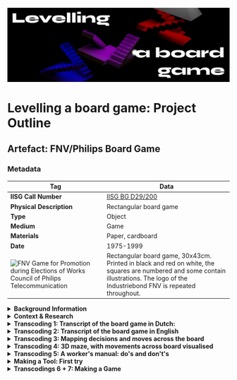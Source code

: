 ![](/assets/images/cover_photo.jpg)
# Levelling a board game: Project Outline
## Artefact: FNV/Philips Board Game
### Metadata
| Tag | Data |  
|--|--|
**IISG Call Number** | [IISG BG D29/200](https://search.iisg.amsterdam/Record/1037521)
| **Physical Description** | Rectangular board game
| **Type** | Object
| **Medium** | Game
| **Materials** | Paper, cardboard
| **Date** | 1975-1999
|![FNV Game for Promotion during Elections of Works Council of Philips Telecommunication](/assets/images/Board_game_small.png)| Rectangular board game, 30x43cm. Printed in black and red on white, the squares are numbered and some contain illustrations. The logo of the Industriebond FNV is repeated throughout.  
<details>
  <summary><b>Background Information</b></summary>

About Philips Telecommunicatie Industrie (P.T.I.) Hilversum / Huizen  
Made by Industriebond FNV (Federation of Dutch Trade Unions)  
FNV is both a labour union (with different sectors, in this case Industry) and a labour federation (with affiliated independent unions)  
Aim: "Workers' participation", maybe to inform or educate or propose ideas.  
Print on paper, probably not very durable. Lifespan: Seems to have a lot of writing on it, might become impossible to interpret out of context or too far in the future if language were to change.  

**What is the Aim of this Game?**  
In order to win the game, the player realises they need the support of the FNV.

>>**E-mail**  
Dear Aurora,  
As the scan in the catalogue is quite bad, I went into the storage area today and photographed the game board. You can find the photograph in the attachment. 
Since it is all in Dutch, some information on the context: this was likely made to promote the candidate of the FNV (the biggest Dutch trade union federation) in upcoming elections for the Works Council of Philips Telecommunication. It had a stamp on the back saying that it was received in 1984. The various squares on the board all represent different things that could happen at work and which will either give you an advantage or a disadvantage. For example, landing on square 26 (‘You join the FNV’) allows you to move up to square 28, whereas landing on square 15 (‘You have a bad performance review’) will set you back to square 12. A lot of squares are related to the union or the Works Council. The message becomes clearest in the center square, which looks like a small election poster with the words ‘Kies industriebond FNV’ (or: ‘Vote for the FNV Industry Union’) on it.  
I hope this gives you the information you need! 
With kind regards, 
**Tobias van der Knaap**  
([https://iisg.amsterdam/en/about/staff/tobias-van-der-knaap](https://iisg.amsterdam/en/about/staff/tobias-van-der-knaap))  
Staff Member Public Services and Reading Room  
Study Room Services Employee  
international institute of social history  

#### The History of the FNV, labour unions in the Netherlands and how they relate to Philips  
The IISG dates this object to sometime between 1975-1999. It was received at the IISG in 1984.
However the FNV as such was only established in 1976, as a joining of the NVV & NKV.
So to understand the history of this object in the context of workers' rights in the Netherlands at the time, I have to search further back than 1976.  

**Setting the scene:**  
During the Second World War, the Netherlands suffers great losses, is exploited as a colony by Nazi Germany (there is large-scale (partly forced) collaboration in the government and industry♦️) and loses its own income from exploiting colonies such as Indonesia (cut economic ties in 1957).  

The Marshall Plan (1948-1952) helps the Netherlands rebuild itself and become a *welfare state*. In 1952, the Netherlands becomes a member of the European Coal and Steel Community (ECSC), which is the predecessor of the European Economic Community (EEC) and eventually, the European Union. The Netherlands regains its wealth largely through trade, facilitated by the aforementioned. The late 50's and 60's see a *rise in socialism*.  

**Focus on Workers' Rights [[1]](https://www.blikopdewereld.nl/geschiedenis/nederland/geschiedenis-nederland/1001-geschiedenis-van-de-nederlandse-vakbeweging), [[2]](https://www.vakbondshistorie.nl/tijdbalk-canon/tijdbalk-1975-2000/)**  
Wim Kok is a key figure - he was chairman of the union NVV through the 60's and he became chairman of the FNV when they merged, from 1976 till 1985. At the time, the FNV is the largest trade union in the country. (He later became prime minister as a member of the PvdA (social democratic Labour Party))  

**Bestek '81** were austerity cuts of around 10 billion guilders, 6.7 billion (more than 3 billion Euros) of which were cuts on social security. This triggered **massive protests** particularly from the labour unions, as unemployment continues to increase despite the austerity cuts.    

One of Wim Kok's key achievements in his time as chairman of FNV was the **(Akkoord van) Wassenaar Agreement**, which concluded in 1982 on the following:♦️♦️
- *Wage moderation*, meaning the government restrains the workers' wages and stops their increase in order to stimulate the economy and curb inflation.
- And *shorter working times*. "In the Netherlands, the average working time per employee decreased from approximately 1.800 hours per year in 1970 to 1.430 in 2016." ([Wikipedia 1](https://nl.wikipedia.org/wiki/Arbeidstijdverkorting), [2](https://en.wikipedia.org/wiki/Incomes_policy#The_Netherlands_and_Belgium))
- In exchange for *more employment*.  

> ♦️ Note 1: Philips remained in operation through the Second World War, they had a factory known as Philips-Kommando in Kamp Vught, a Nazi concentration camp near the town of 's-Hertogenbosch. They employed prisioners and offered them protection, saving nearly 400 lives. However, it also has to be noted that Philips remaining open through the war period was key to their survival as a company.  

> ♦️♦️ Note 2: The Wassenaar Agreement also marks the begining of the polder model in the Netherlands. "The polder model (poldermodel) is consensus decision-making, based on the acclaimed Dutch version of consensus-based economic and social policy making in the 1980s and 1990s." ([Wikipedia](https://en.wikipedia.org/wiki/Polder_model)) The key characteristic is tri-partite cooperation between 1) employers' organisations, 2) labour unions (like the FNV) and 3) the government.

*************
</details>
<details>
  <summary><b>Context & Research</b></summary>

#### General Research about Games for Political/Educational/Commercial/Ideological Promotion  

![](/assets/images/healthy_living.jpg)

*Healthy Living* [educational] (K.W. Lapin & A. S. Berjand, Moscow, 1926)

![](/assets/images/Kilpaajo-peli_board_game_1907_game_board.jpg)

[*Kilpaajo-peli-lautapeli vuodelta ("A racing game board game of the year")* (1907)](https://commons.wikimedia.org/wiki/File:Kilpaajo-peli_board_game_1907_game_board.jpg)

![](/assets/images/stoomboots_spel.jpg)

*Het Stoomboots Spel* [promotional] (A. Daane, Rotterdam, 1800's)

![](/assets/images/wir_sind_das_volk.jpg)

[*Wir sind das Volk!*](https://boardgamegeek.com/boardgame/165401/wir-sind-das-volk) [educational] (Richard Sivél, Peer Sylvester, Germany, 2014)
"East vs West: as a player, you take the role of East or West Germany. Use your action cards wisely. Build up your economy and increase the living standards of your people. Don’t fall behind, or you will face widespread unrest."    

![](/assets/images/kolejka_queue_game.jpg)

[*Kolejka (Queue)*](https://boardgamegeek.com/boardgame/85325/kolejka) [historical, educational] (Karol Madaj, Poland, 2011)
Set in the 1980's, it tells a story of everyday life in Poland at the tail-end of the Communist era. The players' task appears to be simple: They have to send their family members out to various stores on the game board to buy all the items on their shopping list. The problem is, however, that the shelves in the five neighborhood stores are empty.  

![](/assets/images/quantified.png)  

[*Quantified*](http://www.jannaullrich.de/popup/portfolio_jannaullrich_201806.pdf) (Janna Ullrich, 2018)  
In this cooperative board game, a player’s behaviour accumulates a social credit score, leaving traces of data behind for governments and corporations to analyse. Players start from different positions on the social ladder – as refugees, unemployed or employed – with unequal access to human rights, in a world in which everyone’s behavior is constantly surveilled and analysed. By gamifying the complex challenges of migration, participants learn through role playing.  

([Progress in Play: Board Games and the Meaning of History](https://publicdomainreview.org/essay/progress-in-play-board-games-and-the-meaning-of-history/))  

"The practice of making games to promote clean living and political progress (with that progress always culminating in an image of the government currently in power) persisted all through the nineteenth century and into the twentieth. The Soviet Union made particularly good use of board games, though in contrast to the French revolutionaries, who were so keen to have citizens rehearse and internalize the events of the revolution, the Soviets were generally more concerned with making sure that the newly urbanized peasantry learned the basics of health and hygiene. [...] It is little wonder that every variety of moral and political regime has put its stamp on a board game or two. There are few pursuits that so perfectly replicate our attempts to imagine the course of progress, which seems so sensible it ought to be inevitable but is nevertheless subject to chance."
</details>
<details>
  <summary><b>Transcoding 1: Transcript of the board game in Dutch:</b></summary>

START  
- 1 dobbelsteen gebruiken
- Wie 't hoogst gooit begint
- Per beurt maar één opdracht uitvoeren
- Bij de finish gaat u het aantal ogen dat u niet gezet hebt weer achteruit  

1.  
  - U heeft nog geen pasje
  - Terug naar START  

2.  
  - U vraagt om opslag
  - 1 beurt overslaan  

3. (BLANK)  

4.  
  - U haalt koffie voor uw kollega's
  - Door naar 8  

5.  
  - U haalt koffie voor uw chef
  - Terug naar 3  

6. (BLANK)  

7.  
  - U mag op cursus arabisch
  - Door naar 12  

8. (BLANK)  

9.  
  - Niet aan het werkoverleg deelgenomen
  - Terug naar 6  

10.  
  - U zegt niets op het werkoverleg
  - 1 beurt extra  

11.  
  - U vraagt iets op het werkoverleg
  - 1 beurt overslaan  

12. (BLANK)  

13.  
  - U zit erg veel bij uw chef op kantoor
  - Door naar 17  

14. (BLANK)  

15.  
  - Uw eerste beoordeling was niet best
  - Terug naar 12  

16.  
  - U geeft uw chef gelijk
  - 1 beurt extra  

17. (Industriebond Logo)  

18.  
  - De bewaker betrapt u met een Philips-pen
  - 1 beurt overslaan  

19.  
  - U praat over de FNV onder werktijd
  - Door naar 25  

20. (BLANK)  

21.  
  - De baas ziet u overwerken
  - Door naar 22  

22. (BLANK)  

23.  
  - U hangt vieze plaatjes op
  - Terug naar 8  

24.  
  - U maakt uw chef lid van de FNV
  - Door naar 34  

25. (BLANK)  

26.  
  - U wordt lid van de FNV
  - Door naar 28  

27.  
  - U staakte mee met de FNV
  - Zoveel ogen terug als u gooit  

28. (BLANK)  

29.  
  - Kollektieve vrije dag
  - Iedereen 1 beurt overslaan  

30.  
  - U leest de or bordverslagen
  - 1 beurt extra  
31. (BLANK)  

32.  
  - Geen promotie- mogelijkheden meer
  - Wacht tot iedereen voorbij is  

33.  
  - U toont begrip voor de direktie
  - 1 beurt extra  

34. (Industriebond Logo)  

35.  
  - U bent voor korter werken - 35 uur
  - Door naar 39  

36.  
  - U wilt 1 mei vrij
  - 1 beurt extra  

37. (BLANK)  

38.  
  - U verdient in
  - 1 plaats vooruit  

39. (Industriebond Logo)  

40.  
  - U slaat uw chef op zijn gezicht
  - Terug naar 3  

41.  
  - De or keurt de fusie goed
  - Iedereen naar 34  

42.  
  - U krijgt een idee
  - Door naar 43  

43. (BLANK)  

44.  
  - U krijgt 1 1/2 stap helaas, u bent gestabiliseerd
  - Terug naar 34  

45.  
  - U stemt FNV
  - 1 beurt extra  

46. (BLANK)  

47.  
  - Reorganisatie!
  - Ieder gaat op de plaats van zijn linker buurman staan  

48.  
  - U bent tegen keuzewerktijden
  - Door naar 54  

49. (Industriebond Logo)  

50.  
  - U kankert over uw werk
  - Ruil uw plaats met de achterste speler  

51. (BLANK)  

52.  
  - U maakt promotie
  - Alle andere spelers 3 plaatsen terug  

53.  
  - Gefeliciteerd! U mag uitrusten
  - Maar wel op 39  

54. (BLANK)  

55.  
  - U bent vaak een dag ziek
  - 3 beurten overslaan  

56. (BLANK)  

57.  
  - De deur van de WC klemt
  - Wacht tot een ander uw plaats inneemt  

58.  
  - De dokter schrijft u rust voor
  - Wacht tot u 6 gooit  

59.  
  - U treedt vervroegd uit
  - Terug naar START  

60.  
  - U eist inspraak
  - Bij de volgende beurt 3x het aantal ogen vooruit  

61.  
  - U raakt overspannen
  - Terug naar 56  

62.  
  - Loonmaatregel
  - Terug waar u vandaan komt  

63.  
  - U dringt voor
  - De volgende 3 beurten achterwaarts zetten  

64.  
  - U werkt met uw ellebogen
  - Terug naar 46  

65.  
Als u wint, kunt u een prijs afhalen bij de ondernemingsraad, voor 1 November en zolang de voorraad strekt  
KIES IB Industriebond FNV
</details>
<details>
<summary><b>Transcoding 2: Transcript of the board game in English</b></summary>

START  
- Use 1 die
- Whoever throws the highest starts
- Perform only one assignment per turn
- At the finish, decrease the number of eyes that you have not set  

1.  
  - You don't have a pass yet  
  - Back to START  

2.  
  - You ask for storage
  - skip 1 turn  

3. (BLANK)  

4.  
  - You get coffee for your colleagues
  - On to 8  

5.  
  - You get coffee for your boss
  - Back to 3  

6. (BLANK)  

7.  
  - You can take Arabic courses
  - On to 12  

8. (BLANK)  

9.  
  - Did not participate in the work meeting
  - Back to 6  

10.  
  - You say nothing at the work meeting
  - 1 extra turn  

11.  
  - You ask for something at the work meeting
  - skip 1 turn  

12. (BLANK)  

13.  
  - You spend a lot of time with your supervisor at the office
  - On to 17  

14. (BLANK)  

15.  
  - Your first assessment was not good
  - Back to 12  

16.  
  - You agree with your boss
  - 1 extra turn  

17. (Industry Association Logo)  

18.  
  - The guard will catch you with a Philips pen
  - skip 1 turn  

19.  
  - You talk about the FNV during working hours
  - On to 25  

20. (BLANK)  

21.  
  - The boss sees you working overtime
  - On to 22  

22. (BLANK)  

23.  
  - You hang dirty pictures
  - Back to 8  

24.  
  - You make your boss a member of the FNV
  - On to 34  

25. (BLANK)  

26.  
  - You become a member of the FNV
  - On to 28  

27.  
  - You joined the FNV
  - As many eyes back as you throw  

28. (BLANK)  

29.  
  - Collective day off
  - Skip everyone for 1 turn  

30.  
  - You read the or board reports
  - 1 extra turn  

31. (BLANK)  

32.  
  - No more promotional opportunities
  - Wait until everyone is over  

33.  
  - You show understanding for the management
  - 1 extra turn  

34. (Industry Association Logo)  

35.  
  - You are for shorter work - 35 hours
  - On to 39  

36.  
  - You want May 1 off
  - 1 extra turn  

37. (BLANK)  

38.  
  - You earn in
  - 1 place forward  

39. (Industry Association Logo)  

40.  
  - You hit your boss on the face
  - Back to 3  

41.  
  - The Works Council approves the merger
  - Everyone to 34  

42.  
  - You have an idea
  - On to 43  

43. (BLANK)  

44.  
  - You get 1 1/2 step unfortunately, you are stabilized
  - Back to 34  

45.  
  - You vote FNV
  - 1 extra turn  

46. ​​(BLANK)  

47.  
  - Reorganization!
  - Each stands in the place of his left neighbor  

48.  
  - You are against choice working hours
  - On to 54  

49. (Industry Association Logo)  

50.  
  - You are complaining about your work
  - Swap your place with the rear player  

51. (BLANK)  

52.  
  - You promote
  - All other players return 3 places  

53.  
  - Congratulations! You can rest
  - But at 39  

54. (BLANK)  

55.  
  - You are often ill for a day
  - skip 3 turns  

56. (BLANK)  

57.  
  - The toilet door is jammed
  - Wait for someone else to take your place  

58.  
  - The doctor will prescribe you rest
  - Wait until you roll 6  

59.  
  - You retire early
  - Back to START  

60.  
  - You demand a say
  - On the next turn 3x the number of eyes forward  

61.  
  - You're getting stressed
  - Back to 56  

62.  
  - Wage measure
  - Back where you came from  

63.  
  - You press
  - Move the next 3 turns backwards  

64.  
  - You work with your elbows
  - Back to 46  

65.  
If you win, you can pick up a prize from the works council before November 1 and while supplies last  
CHOOSE IB Industriebond FNV  
</details>
<details>
<summary><b>Transcoding 3: Mapping decisions and moves across the board</b></summary>  

This game simulates real life, in which the worker's decisions have consequences. These consequences allow you to advance or fall back on the game board, or in your career.  
List of squares and the jumps made when you fall on them:
- 4 -> 8
- 5 -> 3
- 7 -> 12
- **9 -> 6**
- 13 -> 17
- 15 -> 12
- 19 -> 25
- 21 -> 22
- 23 -> 8
- **24 -> 34**
- **26 -> 28**
- 35 -> 39
- **40 -> 3**
- 41 -> 34
- **42 -> 43**
- 44 -> 34
- 48 -> 54
- **53 -> 39**
- 58 -> 6
- 59 -> START
- **61 -> 56**
- 64 -> 46  

Jumps back and forth (consequences) visualised:
![](/assets/images/connection_paths_colour.png)  

After making a decision tree, maybe the natural transition is a system of triggers/events, perhaps in Unity. This is the Unity Manual on [Scripting](https://docs.unity3d.com/ScriptReference/Events.UnityEvent.html) and this is the Scripting API entry on [Events](https://docs.unity3d.com/Manual/ScriptingSection.html).
</details>
<details>
<summary><b>Transcoding 4: 3D maze, with movements across board visualised</b></summary>

1. Outlined the path of the boardgame as a spline on Cinema4D
![](/assets/images/spline.png)
2. Extruded it to create a navigable 3D space
![](/assets/images/extrude.png)
3. Used arches/tunnels to visualise the links between different parts of the board, the squares that are linked by instructions/conditions.
![](/assets/images/connections.png)
![](/assets/images/connections2.png)
4. Colour-coded connections based on whether you advance or backtrack in the game:  
red = forward, blue = backwards, **bold** = drawn.
![](/assets/images/connections3.png)
![](/assets/images/connections4.png)  
</details>
<details>
<summary><b>Transcoding 5: A worker's manual: do's and don't's</b></summary>

In the workplace, you'll do well if you:  
- Get coffee for your colleagues/your boss  
- Take language courses
- Spend a lot of time with your supervisor
- Agree with your boss
- Talk about the workers' union during working hours  
- Work overtime and the boss knows
- Make your boss a member of a union
- Become a union member  
- Show understanding for the management  
- Have shorter work hours  
- Have good ideas  
- Vote for the union
- Get promoted  

In the workplace, you'll do badly if you:  
- You don't participate in work meetings
- Your assessments aren't favourable
- Steal company office supplies  
- Your workspace decor is inappropiate  
- Hit your boss/colleagues
- Aren't member of a union so it can protect you in the case of a merger  
- Complain about your work
- Get sick often
- Let stress get the better of you  
- Aren't member of a union so it can represent and defend your interests when the government introduces new wage measures  
</details>
<details>
<summary><b>Making a Tool: First try</b></summary>

A tool that shows the state of workers' rights and the role of the unions today.
I want to use key words such as #workersunion #fnv #unemployment #workhours #wages #socialprotection #paidleave #welfarestate #workersrights ...etc.
With these keywords I want to be able to scan the headlines of several news sources and pick out related articles that contain those terms and therefore relate to the topic.  

***How can I do this?***  
*Using an API?*  
["An API [...] is the part of the server that receives requests and sends responses. APIs allow [the user] to complete the action without leaving your website."](https://www.freecodecamp.org/news/what-is-an-api-in-english-please-b880a3214a82/)  

*A filtered RSS feed?*  
*What's an RSS feed in the first place?*  
"What is RSS?
RSS stands for Really Simple Syndication  
RSS allows you to syndicate your site content  
RSS defines an easy way to share and view headlines and content  
RSS files can be automatically updated  
RSS allows personalized views for different sites  
RSS is written in XML"  
-[w3schools: XML RSS](https://www.w3schools.com/xml/xml_rss.asp)  

"RSS is a way for website authors to publish notifications of new content on their website. This content may include newscasts, blog posts, weather reports, and podcasts.  
To publish these notifications, the website author creates a text file with the XML file extension for the RSS feed that contains the title, description, and link for each post on the site. Then, the website author uses this XML file to add an RSS feed to web pages on the site. The XML file automatically syndicates new content through this RSS feed in a standard format that displays in any RSS reader.  
When website visitors subscribe to this RSS feed, they read the new website content in an RSS reader. These RSS readers collect content from multiple XML files, organize the information, and display the content in one application." (for source, click on the image below)  
[![](/assets/images/RSS_screenshot.jpg)](https://www.lifewire.com/what-is-an-rss-feed-4684568)
Also useful:  
-[How to Format RSS: Adding Style to a Feed (CSS)](https://www.lifewire.com/how-to-format-rss-3469302)  
-[News feeds from the BBC](https://www.bbc.com/news/10628494)  

*Okay, but can I further filter the RSS feed? How can I implement keywords?*  
The [RSS.app](https://rss.app/) has a function that allows to whitelist and blacklist keywords.
[![](/assets/images/RSS_filter.jpg)](https://rss.app/blog/how-to-filter-rss-feeds-5lGj8o)  
</details>
<details>
<summary><b>Transcodings 6 + 7: Making a Game</b></summary>
Upon analysing and breaking down the statements on the board, it became clear that this game is not just about the importance of joining a union, but also implies that you will climb your professional ladder if you do.
The format of the game is very straight forward, it's the **Game of Goose**. The board is formatted in a concentric spiral and it is pretty linear in narrative.  

![](/assets/images/goose_all.jpg)  
>L: 18th Century Game of Goose. R: Dutch Game of Goose (Ganzenspel) (1916)

However, I was interested in the **professional ladder** becoming a bigger part of the game. As you play, it is clear it has levels but it isn't visualised on the board. I instantly thought of the game **Snakes and Ladders** (following the train of thought I started in [transcoding 4](#transcoding_4)). This game is made far less linear by the connections and jumps across the grid structure.  

"*When it was originally devised Snakes and Ladders was a moral game with virtues in the shape of the ladders, allowing the players to reach heaven quickly, while the vices, in the shape of snakes, forced the player back down.*"([V&A Museum of Childhood](https://www.vam.ac.uk/moc/collections/snakes-and-ladders/))

![](/assets/images/snakes_all.jpg)  
>Snakes and Ladders is probably based upon a very old Indian game called Moksha-Patamu, played as early as the 2nd Century. L: a Victorian English board. R: a 19th Century Indian version

In order to emphasize the levels, I want to go into the realm of 3D and my main inspiration are Escher's **fantastical architectures** and optical illusions.  

![](/assets/images/Escher_all.jpg)  
>L-R, T-B: *Belvedere, Waterfall, Relativity, Ascending & Descending,* and *Tower of Babel* by M. C. Escher.  

![](/assets/images/escher_game_inspo.jpg)  
>Contemporary games inspired by Escher's architectural inventions include [Monument Valley](https://www.youtube.com/watch?v=tW2KUxyq8Vg) (2014) and [Echochrome](https://www.youtube.com/watch?v=GybxIwfU4rI) (2008), click their respective names to watch the trailers.  

### Transcoding 6: Reformatting the Game
>Transcoding 6 is the rewriting of the game's text into a decision tree.

I divided the squares on the board into 3 levels:  
LEVEL 1: START - 20  
LEVEL 2: 21 - 40  
LEVEL 3: 41 - 65  
There's two connections between each level. To visualise, this is a first sketch. I imagined a tower, with 3 levels that are linked by staircases.  

![](/assets/images/game_levels_.png)  

### Transcoding 7: Building the Game
>Transcoding 7 is the construction of the 3D leveled new game board.

My plan is to build this **architectural game in 3D** and render frames to eventually have an animation in videos/gifs. They will show the player's position in the tower as they play the game on a site.  

![](/assets/images/game_levels_0003.png)  

However, like in Escher, nothing is at it seems. The levels of the tower are in fact separate planes, to highlight how difficult it can be for an employee to rise through the ranks if the structure is designed to stop them from doing so. That's where the unions can step in and look out for the worker and **"level the playing field".**

![](/assets/images/game_levels_angles.jpg)  

It will be on the background of a text-based game I will build on [**Twine**](https://twinery.org/), by reformatting the linear progression of the statements into a decision tree.  

![](/assets/images/game_levels_mockup2.png)
</details>
